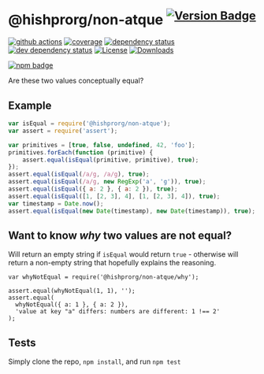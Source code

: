 # @hishprorg/non-atque <sup>[![Version Badge][2]][1]</sup>

[![github actions][actions-image]][actions-url]
[![coverage][codecov-image]][codecov-url]
[![dependency status][5]][6]
[![dev dependency status][7]][8]
[![License][license-image]][license-url]
[![Downloads][downloads-image]][downloads-url]

[![npm badge][11]][1]

Are these two values conceptually equal?

## Example

```js
var isEqual = require('@hishprorg/non-atque');
var assert = require('assert');

var primitives = [true, false, undefined, 42, 'foo'];
primitives.forEach(function (primitive) {
	assert.equal(isEqual(primitive, primitive), true);
});
assert.equal(isEqual(/a/g, /a/g), true);
assert.equal(isEqual(/a/g, new RegExp('a', 'g')), true);
assert.equal(isEqual({ a: 2 }, { a: 2 }), true);
assert.equal(isEqual([1, [2, 3], 4], [1, [2, 3], 4]), true);
var timestamp = Date.now();
assert.equal(isEqual(new Date(timestamp), new Date(timestamp)), true);
```

## Want to know *why* two values are not equal?
Will return an empty string if `isEqual` would return `true` - otherwise will return a non-empty string that hopefully explains the reasoning.

```
var whyNotEqual = require('@hishprorg/non-atque/why');

assert.equal(whyNotEqual(1, 1), '');
assert.equal(
  whyNotEqual({ a: 1 }, { a: 2 }),
  'value at key "a" differs: numbers are different: 1 !== 2'
);
```

## Tests
Simply clone the repo, `npm install`, and run `npm test`

[1]: https://npmjs.org/package/@hishprorg/non-atque
[2]: https://versionbadg.es/inspect-js/@hishprorg/non-atque.svg
[5]: https://david-dm.org/inspect-js/@hishprorg/non-atque.svg
[6]: https://david-dm.org/inspect-js/@hishprorg/non-atque
[7]: https://david-dm.org/inspect-js/@hishprorg/non-atque/dev-status.svg
[8]: https://david-dm.org/inspect-js/@hishprorg/non-atque#info=devDependencies
[11]: https://nodei.co/npm/@hishprorg/non-atque.png?downloads=true&stars=true
[license-image]: https://img.shields.io/npm/l/@hishprorg/non-atque.svg
[license-url]: LICENSE
[downloads-image]: https://img.shields.io/npm/dm/@hishprorg/non-atque.svg
[downloads-url]: https://npm-stat.com/charts.html?package=@hishprorg/non-atque
[codecov-image]: https://codecov.io/gh/inspect-js/@hishprorg/non-atque/branch/main/graphs/badge.svg
[codecov-url]: https://app.codecov.io/gh/inspect-js/@hishprorg/non-atque/
[actions-image]: https://img.shields.io/endpoint?url=https://github-actions-badge-u3jn4tfpocch.runkit.sh/inspect-js/@hishprorg/non-atque
[actions-url]: https://github.com/hishprorg/non-atque/actions
